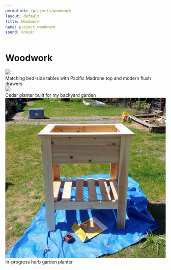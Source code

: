 ```yaml
---
permalink: /projects/woodwork
layout: default
title: Woodwork
name: project_woodwork
sound: knock!
---
```

# Woodwork

<div class="row">
    <div class="column">
        <img src="../assets/images/projects/Woodwork/bedtables.jpg" class="sublistimg">
        <div class="overlay">
            <div class="text_small">Matching bed-side tables with Pacific Madrone top and modern flush drawers</div>
        </div>
    </div>
    <div class="column">
        <img src="../assets/images/projects/Woodwork/planter.jpg" class="sublistimg">
        <div class="overlay">
            <div class="text_small">Cedar planter built for my backyard garden</div>
        </div>
    </div>
    <div class="column">
        <img src="../assets/images/projects/Woodwork/planterprogress.jpg" class="sublistimg">
        <div class="overlay">
            <div class="text_small">In-progress herb garden planter</div>
        </div>
    </div>
</div>